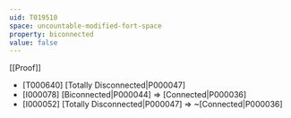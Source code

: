 ```yaml
---
uid: T019510
space: uncountable-modified-fort-space
property: biconnected
value: false
---
```

[[Proof]]

* [T000640] [Totally Disconnected|P000047]
* [I000078] [Biconnected|P000044] => [Connected|P000036]
* [I000052] [Totally Disconnected|P000047] => ~[Connected|P000036]

